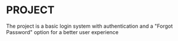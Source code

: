 # PROJECT
The project is a basic login system with authentication and a "Forgot Password" option for a better user experience
